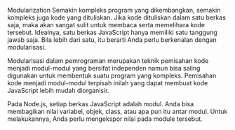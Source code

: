 Modularization
Semakin kompleks program yang dikembangkan, semakin kompleks juga kode yang dituliskan. Jika kode dituliskan dalam satu berkas saja, maka akan sangat sulit untuk membaca serta memelihara kode tersebut. Idealnya, satu berkas JavaScript hanya memiliki satu tanggung jawab saja. Bila lebih dari satu, itu berarti Anda perlu berkenalan dengan modularisasi.

Modularisasi dalam pemrograman merupakan teknik pemisahan kode menjadi modul-modul yang bersifat independen namun bisa saling digunakan untuk membentuk suatu program yang kompleks. Pemisahan kode menjadi modul-modul terpisah inilah yang dapat membuat kode JavaScript lebih mudah diorganisir.

Pada Node.js, setiap berkas JavaScript adalah modul. Anda bisa membagikan nilai variabel, objek, class, atau apa pun itu antar modul. Untuk melakukannya, Anda perlu mengekspor nilai pada module tersebut.